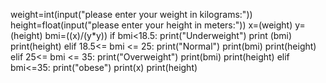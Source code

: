  weight=int(input("please enter your weight in kilograms:"))
height=float(input("please enter your height in meters:"))
x=(weight)
y=(height)
bmi=((x)/(y*y))
if bmi<18.5:
    print("Underweight")
    print (bmi)
    print(height)
elif 18.5<= bmi <= 25:
    print("Normal")
    print(bmi)
    print(height)
elif 25<= bmi <= 35:
    print("Overweight")
    print(bmi)
    print(height)
elif bmi<=35:
    print("obese")
    print(x)
    print(height)
